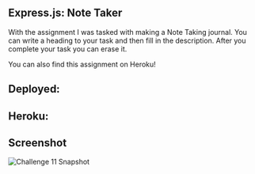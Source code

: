 ## Express.js: Note Taker

With the assignment I was tasked with making a Note Taking journal. You can write a heading to your task and then fill in the description. After you complete your task you can erase it.

You can also find this assignment on Heroku!

## Deployed:
## Heroku:

## Screenshot
![Challenge 11 Snapshot](https://github.com/DakotaK92/Challenge-11-Note-Taker/assets/46942706/69aa494c-b449-4f27-86f5-1197f5333f7e)
